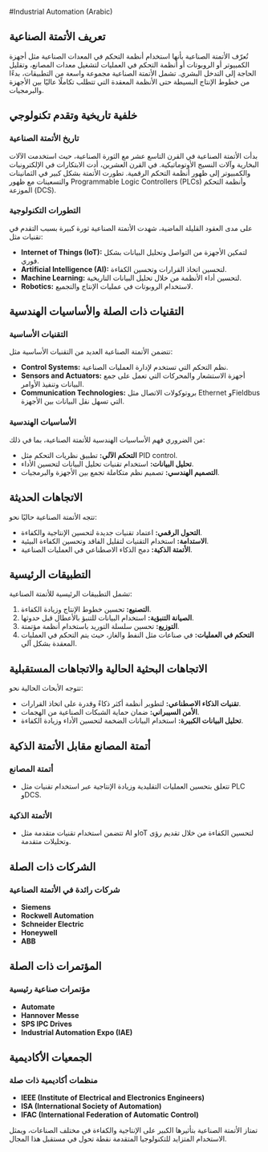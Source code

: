 #Industrial Automation (Arabic)

## تعريف الأتمتة الصناعية

تُعرّف الأتمتة الصناعية بأنها استخدام أنظمة التحكم في المعدات الصناعية مثل أجهزة الكمبيوتر أو الروبوتات أو أنظمة التحكم في العمليات لتشغيل معدات المصانع، وتقليل الحاجة إلى التدخل البشري. تشمل الأتمتة الصناعية مجموعة واسعة من التطبيقات، بدءًا من خطوط الإنتاج البسيطة حتى الأنظمة المعقدة التي تتطلب تكاملًا عاليًا بين الأجهزة والبرمجيات.

## خلفية تاريخية وتقدم تكنولوجي

### تاريخ الأتمتة الصناعية

بدأت الأتمتة الصناعية في القرن التاسع عشر مع الثورة الصناعية، حيث استخدمت الآلات البخارية وآلات النسيج الأوتوماتيكية. في القرن العشرين، أدت الابتكارات في الإلكترونيات والكمبيوتر إلى ظهور أنظمة التحكم الرقمية. تطورت الأتمتة بشكل كبير في الثمانينات والتسعينات مع ظهور Programmable Logic Controllers (PLCs) وأنظمة التحكم الموزعة (DCS).

### التطورات التكنولوجية

على مدى العقود القليلة الماضية، شهدت الأتمتة الصناعية ثورة كبيرة بسبب التقدم في تقنيات مثل:

- **Internet of Things (IoT):** لتمكين الأجهزة من التواصل وتحليل البيانات بشكل فوري.
- **Artificial Intelligence (AI):** لتحسين اتخاذ القرارات وتحسين الكفاءة.
- **Machine Learning:** لتحسين أداء الأنظمة من خلال تحليل البيانات التاريخية.
- **Robotics:** لاستخدام الروبوتات في عمليات الإنتاج والتجميع.

## التقنيات ذات الصلة والأساسيات الهندسية

### التقنيات الأساسية

تتضمن الأتمتة الصناعية العديد من التقنيات الأساسية مثل:

- **Control Systems:** نظم التحكم التي تستخدم لإدارة العمليات الصناعية.
- **Sensors and Actuators:** أجهزة الاستشعار والمحركات التي تعمل على جمع البيانات وتنفيذ الأوامر.
- **Communication Technologies:** بروتوكولات الاتصال مثل Ethernet وFieldbus التي تسهل نقل البيانات بين الأجهزة.

### الأساسيات الهندسية

من الضروري فهم الأساسيات الهندسية للأتمتة الصناعية، بما في ذلك:

- **التحكم الآلي:** تطبيق نظريات التحكم مثل PID control.
- **تحليل البيانات:** استخدام تقنيات تحليل البيانات لتحسين الأداء.
- **التصميم الهندسي:** تصميم نظم متكاملة تجمع بين الأجهزة والبرمجيات.

## الاتجاهات الحديثة

تتجه الأتمتة الصناعية حاليًا نحو:

- **التحول الرقمي:** اعتماد تقنيات جديدة لتحسين الإنتاجية والكفاءة.
- **الاستدامة:** استخدام التقنيات لتقليل الفاقد وتحسين الكفاءة البيئية.
- **الأتمتة الذكية:** دمج الذكاء الاصطناعي في العمليات الصناعية.

## التطبيقات الرئيسية

تشمل التطبيقات الرئيسية للأتمتة الصناعية:

1. **التصنيع:** تحسين خطوط الإنتاج وزيادة الكفاءة.
2. **الصيانة التنبؤية:** استخدام البيانات للتنبؤ بالأعطال قبل حدوثها.
3. **التوزيع:** تحسين سلسلة التوريد باستخدام أنظمة مؤتمتة.
4. **التحكم في العمليات:** في صناعات مثل النفط والغاز، حيث يتم التحكم في العمليات المعقدة بشكل آلي.

## الاتجاهات البحثية الحالية والاتجاهات المستقبلية

تتوجه الأبحاث الحالية نحو:

- **تقنيات الذكاء الاصطناعي:** لتطوير أنظمة أكثر ذكاءً وقدرة على اتخاذ القرارات.
- **الأمن السيبراني:** ضمان حماية الشبكات الصناعية من الهجمات.
- **تحليل البيانات الكبيرة:** استخدام البيانات الضخمة لتحسين الأداء وزيادة الكفاءة.

## أتمتة المصانع مقابل الأتمتة الذكية

### أتمتة المصانع

- تتعلق بتحسين العمليات التقليدية وزيادة الإنتاجية عبر استخدام تقنيات مثل PLC وDCS.

### الأتمتة الذكية

- تتضمن استخدام تقنيات متقدمة مثل AI وIoT لتحسين الكفاءة من خلال تقديم رؤى وتحليلات متقدمة.

## الشركات ذات الصلة

### شركات رائدة في الأتمتة الصناعية

- **Siemens**
- **Rockwell Automation**
- **Schneider Electric**
- **Honeywell**
- **ABB**

## المؤتمرات ذات الصلة

### مؤتمرات صناعية رئيسية

- **Automate**
- **Hannover Messe**
- **SPS IPC Drives**
- **Industrial Automation Expo (IAE)**

## الجمعيات الأكاديمية

### منظمات أكاديمية ذات صلة

- **IEEE (Institute of Electrical and Electronics Engineers)**
- **ISA (International Society of Automation)**
- **IFAC (International Federation of Automatic Control)**

تمتاز الأتمتة الصناعية بتأثيرها الكبير على الإنتاجية والكفاءة في مختلف الصناعات، ويمثل الاستخدام المتزايد للتكنولوجيا المتقدمة نقطة تحول في مستقبل هذا المجال.